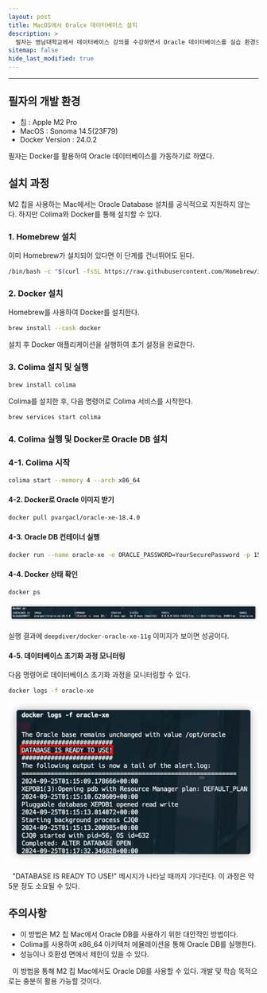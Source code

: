 ```yaml
---
layout: post
title: MacOS에서 Oralce 데이터베이스 설치
description: >
  필자는 영남대학교에서 데이터베이스 강의를 수강하면서 Oracle 데이터베이스를 실습 환경으로 사용하게 되었다. 필자의 개발 환경에서 데이터베이스를 구축하는 과정을 기록하여 추후에 Oralce을 사용하고자 하는 MacOS 사용자들에게 도움이 되고자 게시글을 작성하게 되었다..
sitemap: false
hide_last_modified: true
---
```


---

## 필자의 개발 환경

- 칩 : Apple M2 Pro
- MacOS : Sonoma 14.5(23F79)
- Docker Version : 24.0.2

필자는 Docker를 활용하여 Oracle 데이터베이스를 가동하기로 하였다.

## 설치 과정

M2 칩을 사용하는 Mac에서는 Oracle Database 설치를 공식적으로 지원하지 않는다. 하지만 Colima와 Docker를 통해 설치할 수 있다.

### 1. Homebrew 설치

이미 Homebrew가 설치되어 있다면 이 단계를 건너뛰어도 된다.

```bash
/bin/bash -c "$(curl -fsSL https://raw.githubusercontent.com/Homebrew/install/HEAD/install.sh)"
```

### 2. Docker 설치

Homebrew를 사용하여 Docker를 설치한다.

```bash
brew install --cask docker
```

설치 후 Docker 애플리케이션을 실행하여 초기 설정을 완료한다.

### 3. Colima 설치 및 실행

```bash
brew install colima
```

Colima를 설치한 후, 다음 명령어로 Colima 서비스를 시작한다.

```bash
brew services start colima
```

### 4. Colima 실행 및 Docker로 Oracle DB 설치

### 4-1. Colima 시작

```bash
colima start --memory 4 --arch x86_64
```

#### 4-2. Docker로 Oracle 이미지 받기

```bash
docker pull pvargacl/oracle-xe-18.4.0
```

#### 4-3. Oracle DB 컨테이너 실행

```bash
docker run --name oracle-xe -e ORACLE_PASSWORD=YourSecurePassword -p 1521:1521 -d pvargacl/oracle-xe-18.4.0
```

#### 4-4. Docker 상태 확인

```bash
docker ps
```

![docker-ps](../../assets/img/docs/oracle-database-install/image1.png)

실행 결과에 `deepdiver/docker-oracle-xe-11g` 이미지가 보이면 성공이다.

#### 4-5. 데이터베이스 초기화 과정 모니터링

다음 명령어로 데이터베이스 초기화 과정을 모니터링할 수 있다.

```bash
docker logs -f oracle-xe
```

![docker-logs](../../assets/img/docs/oracle-database-install/image2.png)

&nbsp; "DATABASE IS READY TO USE!" 메시지가 나타날 때까지 기다린다. 이 과정은 약 5분 정도 소요될 수 있다.

## 주의사항

- 이 방법은 M2 칩 Mac에서 Oracle DB를 사용하기 위한 대안적인 방법이다.
- Colima를 사용하여 x86_64 아키텍처 에뮬레이션을 통해 Oracle DB를 실행한다.
- 성능이나 호환성 면에서 제한이 있을 수 있다.

&nbsp; 이 방법을 통해 M2 칩 Mac에서도 Oracle DB를 사용할 수 있다. 개발 및 학습 목적으로는 충분히 활용 가능할 것이다.
